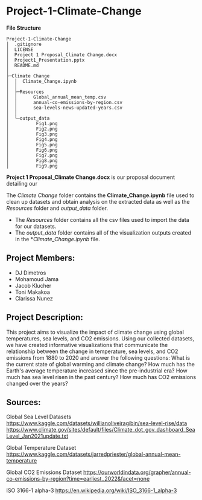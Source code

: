 # Project-1-Climate-Change

**File Structure**
```
Project-1-Climate-Change
│  .gitignore
│  LICENSE
│  Project 1 Proposal_Climate Change.docx
│  Project1_Presentation.pptx
│  README.md
│
├─Climate Change
│  │  Climate_Change.ipynb
│  │
│  ├─Resources
│  │      Global_annual_mean_temp.csv
│  │      annual-co-emissions-by-region.csv
│  │      sea-levels-news-updated-years.csv
│  │
│  └─output_data
│          Fig1.png
│          Fig2.png
│          Fig3.png
│          Fig4.png
│          Fig5.png
│          Fig6.png
│          Fig7.png
│          Fig8.png
│          Fig9.png
```

**Project 1 Proposal_Climate Change.docx** is our proposal document detailing our 

The *Climate Change* folder contains the **Climate_Change.ipynb** file used to clean up datasets and obtain analysis on the extracted data as well as the *Resources* folder and *output_data* folder.
+ The *Resources* folder contains all the csv files used to import the data for our datasets.
+ The *output_data* folder contains all of the visualization outputs created in the **Climate_Change.ipynb* file.

## Project Members:

+ DJ Dimetros
+ Mohamoud Jama
+ Jacob Klucher
+ Toni Makakoa
+ Clarissa Nunez

## Project Description:

This project aims to visualize the impact of climate change using global temperatures, sea levels, and CO2 emissions. Using our collected datasets, we have created informative visualizations that communicate the relationship between the change in temperature, sea levels, and CO2 emissions from 1880 to 2020 and answer the following questions: What is the current state of global warming and climate change? How much has the Earth's average temperature increased since the pre-industrial era? How much has sea level risen in the past century? How much has CO2 emissions changed over the years? 

## Sources:

Global Sea Level Datasets	https://www.kaggle.com/datasets/willianoliveiragibin/sea-level-rise/data
				https://www.climate.gov/sites/default/files/Climate_dot_gov_dashboard_SeaLevel_Jan2021update.txt

Global Temperature Dataset	https://www.kaggle.com/datasets/jarredpriester/global-annual-mean-temperature

Global CO2 Emissions Dataset	https://ourworldindata.org/grapher/annual-co-emissions-by-region?time=earliest..2022&facet=none

ISO 3166-1 alpha-3		https://en.wikipedia.org/wiki/ISO_3166-1_alpha-3
